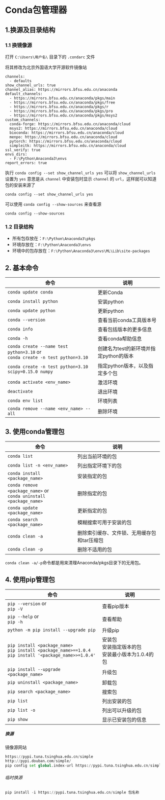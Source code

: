 # Conda包管理器



## 1.换源及目录结构

### 1.1 换镜像源

打开 `C:\Users\用户名\` 目录下的 `.condarc` 文件

将其修改为北京外国语大学开源软件镜像站

```text
channels:
  - defaults
show_channel_urls: true
channel_alias: https://mirrors.bfsu.edu.cn/anaconda
default_channels:
  - https://mirrors.bfsu.edu.cn/anaconda/pkgs/main
  - https://mirrors.bfsu.edu.cn/anaconda/pkgs/free
  - https://mirrors.bfsu.edu.cn/anaconda/pkgs/r
  - https://mirrors.bfsu.edu.cn/anaconda/pkgs/pro
  - https://mirrors.bfsu.edu.cn/anaconda/pkgs/msys2
custom_channels:
  conda-forge: https://mirrors.bfsu.edu.cn/anaconda/cloud
  msys2: https://mirrors.bfsu.edu.cn/anaconda/cloud
  bioconda: https://mirrors.bfsu.edu.cn/anaconda/cloud
  menpo: https://mirrors.bfsu.edu.cn/anaconda/cloud
  pytorch: https://mirrors.bfsu.edu.cn/anaconda/cloud
  simpleitk: https://mirrors.bfsu.edu.cn/anaconda/cloud
ssl_verify: true
envs_dirs:
  - F:\Python\Anaconda3\envs
report_errors: true
```

执行 `conda config --set show_channel_urls yes` 可以将 `show_channel_urls` 设置为 `yes` 意思是从 `channel` 中安装包时显示 `channel` 的 `url`，这样就可以知道包的安装来源了

```
conda config --set show_channel_urls yes
```

可以使用 `conda config --show-sources` 来查看源

```
conda config --show-sources
```

### 1.2 目录结构

- 所有包存放在：`F:\Python\Anaconda3\pkgs`
- 环境存放在：`F:\Python\Anaconda3\envs`
- 环境中的包存放在：`F:\Python\Anaconda3\envs\ML\Lib\site-packages`



## 2. 基本命令



| 命令                                                         | 说明                                   |
| ------------------------------------------------------------ | -------------------------------------- |
| `conda update conda`                                         | 更新Conda                              |
| `conda install python`                                       | 安装python                             |
| `conda update python`                                        | 更新python                             |
| `conda --version`                                            | 查看当前conda工具版本号                |
| `conda info`                                                 | 查看包括版本的更多信息                 |
| `conda -h`                                                   | 查看conda帮助信息                      |
| `conda create --name test python=3.10` or <br />`conda create -n test python=3.10` | 创建名为test的新环境并指定python的版本 |
| `conda create -n test python=3.10 scipy=0.15.0 numpy`        | 指定python版本，以及指定多个包         |
| `conda activate <env_name>`                                  | 激活环境                               |
| `deactivate`                                                 | 退出环境                               |
| `conda env list`                                             | 环境列表                               |
| `conda remove --name <env_name> --all`                       | 删除环境                               |



## 3. 使用conda管理包

| 命令                                                         | 说明                                        |
| ------------------------------------------------------------ | ------------------------------------------- |
| `conda list`                                                 | 列出当前环境的包                            |
| `conda list -n <env_name>`                                   | 列出指定环境下的包                          |
| `conda install <package_name>`                               | 安装指定的包                                |
| `conda remove <package_name>` or <br />`conda uninstall <package_name>` | 删除指定的包                                |
| `conda update <package_name>`                                | 更新指定的包                                |
| `conda search <package_name>`                                | 模糊搜索可用于安装的包                      |
| `conda clean -a`                                             | 删除索引缓存、文件锁、无用缓存包和tar压缩包 |
| `conda clean -p`                                             | 删除不适用的包                              |

`conda clean -a/-p`命令都是用来清理Anaconda/pkgs目录下的无用包。



## 4. 使用pip管理包

| 命令                                                         | 说明                                                      |
| ------------------------------------------------------------ | --------------------------------------------------------- |
| `pip --version` or <br />`pip -V`                            | 查看pip版本                                               |
| `pip --help` or <br />`pip -h`                               | 查看帮助                                                  |
| `python -m pip install --upgrade pip`                        | 升级pip                                                   |
| `pip install <package_name>`<br />`pip install <package_name>==1.0.4`<br />`pip install '<package_name>>=1.0.4'` | 安装包<br />安装指定版本的包<br />安装最小版本为1.0.4的包 |
| `pip install --upgrade <package_name>`                       | 升级包                                                    |
| `pip uninstall <package_name>`                               | 卸载包                                                    |
| `pip search <package_name>`                                  | 搜索包                                                    |
| `pip list`                                                   | 列出安装的包                                              |
| `pip list -o`                                                | 列出可以升级的包                                          |
| `pip show`                                                   | 显示已安装包的信息                                        |

##### 换源

镜像源网站

```python
https://pypi.tuna.tsinghua.edu.cn/simple
http://pypi.douban.com/simple/
pip config set global.index-url https://pypi.tuna.tsinghua.edu.cn/simple
```

###### 临时换源

```python
pip install -i https://pypi.tuna.tsinghua.edu.cn/simple 包名称
```

